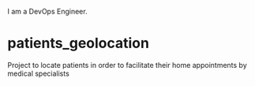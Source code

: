 I am a DevOps Engineer.
# patients_geolocation
Project to locate patients in order to facilitate their home appointments by medical specialists
